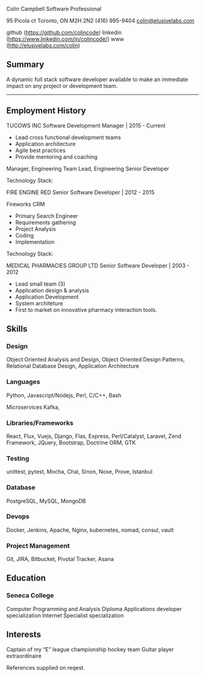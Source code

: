 Colin Campbell
Software Professional

95 Picola ct
Toronto, ON M2H 2N2
(416) 995-9404
colin@elusivelabs.com

github (https://github.com/colincode)
linkedin (https://www.linkedin.com/in/colincode/)
www (http://elusivelabs.com/colin)

## Summary
A dynamic full stack software developer available to make an immediate impact on any project or development team.
- - - -


## Employment History

TUCOWS INC 
Software Development Manager | 2015 - Current

* Lead cross functional development teams
* Application architecture 
* Agile best practices
* Provide mentoring and coaching

Manager, Engineering
Team Lead, Engineering
Senior Developer

Technology Stack:

FIRE ENGINE RED
Senior Software Developer | 2012 - 2015

Fireworks CRM
* Primary Search Engineer
* Requirements gathering 
* Project Analysis
* Coding 
* Implementation

Technology Stack:

MEDICAL PHARMACIES GROUP LTD
Senior Software Developer | 2003 - 2012

* Lead small team (3)
* Application design & analysis
* Application Development
* System architeture
* First to market on innovative pharmacy interaction tools.

## Skills
### Design
Object Oriented Analysis and Design, Object Oriented Design Patterns, Relational
Database Design, Application Architecture

### Languages
Python, Javascript/Nodejs, Perl, C/C++, Bash

Microservices 
Kafka,  

### Libraries/Frameworks
React, Flux, Vuejs, Django, Flas, Express, Perl/Catalyst, Laravel, Zend Framework, JQuery, Bootstrap, Doctrine ORM, GTK

### Testing
unittest, pytest, Mocha, Chai, Sinon, Nose, Prove, Istanbul

### Database
PostgreSQL, MySQL, MongoDB

### Devops
Docker, Jenkins, Apache, Nginx, kubernetes, nomad, consul, vault

### Project Management
Git, JIRA, Bitbucket, Pivotal Tracker, Asana

## Education
### Seneca College
Computer Programming and Analysis Diploma
Applications developer specialization 
Internet Specialist specialization

## Interests
Captain of my “E” league championship hockey team
Guitar player extraordinaire

References supplied on reqest.
